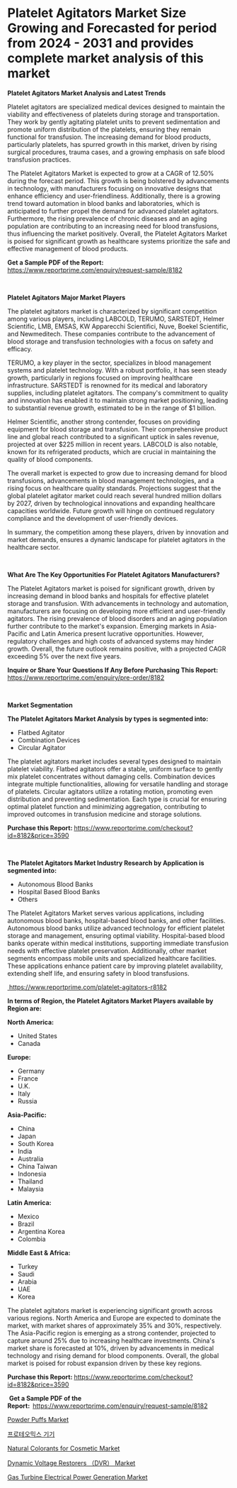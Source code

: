 <p><h1>Platelet Agitators Market Size Growing and Forecasted for period from 2024 - 2031 and provides complete market analysis of this market</h1></p><p><strong>Platelet Agitators Market Analysis and Latest Trends</strong></p>
<p><p>Platelet agitators are specialized medical devices designed to maintain the viability and effectiveness of platelets during storage and transportation. They work by gently agitating platelet units to prevent sedimentation and promote uniform distribution of the platelets, ensuring they remain functional for transfusion. The increasing demand for blood products, particularly platelets, has spurred growth in this market, driven by rising surgical procedures, trauma cases, and a growing emphasis on safe blood transfusion practices.</p><p>The Platelet Agitators Market is expected to grow at a CAGR of 12.50% during the forecast period. This growth is being bolstered by advancements in technology, with manufacturers focusing on innovative designs that enhance efficiency and user-friendliness. Additionally, there is a growing trend toward automation in blood banks and laboratories, which is anticipated to further propel the demand for advanced platelet agitators. Furthermore, the rising prevalence of chronic diseases and an aging population are contributing to an increasing need for blood transfusions, thus influencing the market positively. Overall, the Platelet Agitators Market is poised for significant growth as healthcare systems prioritize the safe and effective management of blood products.</p></p>
<p><strong>Get a Sample PDF of the Report:&nbsp;</strong> <a href="https://www.reportprime.com/enquiry/request-sample/8182">https://www.reportprime.com/enquiry/request-sample/8182</a></p>
<p>&nbsp;</p>
<p><strong>Platelet Agitators Major Market Players</strong></p>
<p><p>The platelet agitators market is characterized by significant competition among various players, including LABCOLD, TERUMO, SARSTEDT, Helmer Scientific, LMB, EMSAS, KW Apparecchi Scientifici, Nuve, Boekel Scientific, and Newmeditech. These companies contribute to the advancement of blood storage and transfusion technologies with a focus on safety and efficacy.</p><p>TERUMO, a key player in the sector, specializes in blood management systems and platelet technology. With a robust portfolio, it has seen steady growth, particularly in regions focused on improving healthcare infrastructure. SARSTEDT is renowned for its medical and laboratory supplies, including platelet agitators. The company's commitment to quality and innovation has enabled it to maintain strong market positioning, leading to substantial revenue growth, estimated to be in the range of $1 billion.</p><p>Helmer Scientific, another strong contender, focuses on providing equipment for blood storage and transfusion. Their comprehensive product line and global reach contributed to a significant uptick in sales revenue, projected at over $225 million in recent years. LABCOLD is also notable, known for its refrigerated products, which are crucial in maintaining the quality of blood components.</p><p>The overall market is expected to grow due to increasing demand for blood transfusions, advancements in blood management technologies, and a rising focus on healthcare quality standards. Projections suggest that the global platelet agitator market could reach several hundred million dollars by 2027, driven by technological innovations and expanding healthcare capacities worldwide. Future growth will hinge on continued regulatory compliance and the development of user-friendly devices. </p><p>In summary, the competition among these players, driven by innovation and market demands, ensures a dynamic landscape for platelet agitators in the healthcare sector.</p></p>
<p>&nbsp;</p>
<p><strong>What Are The Key Opportunities For Platelet Agitators Manufacturers?</strong></p>
<p><p>The Platelet Agitators market is poised for significant growth, driven by increasing demand in blood banks and hospitals for effective platelet storage and transfusion. With advancements in technology and automation, manufacturers are focusing on developing more efficient and user-friendly agitators. The rising prevalence of blood disorders and an aging population further contribute to the market's expansion. Emerging markets in Asia-Pacific and Latin America present lucrative opportunities. However, regulatory challenges and high costs of advanced systems may hinder growth. Overall, the future outlook remains positive, with a projected CAGR exceeding 5% over the next five years.</p></p>
<p><strong>Inquire or Share Your Questions If Any Before Purchasing This Report:</strong> <a href="https://www.reportprime.com/enquiry/pre-order/8182">https://www.reportprime.com/enquiry/pre-order/8182</a></p>
<p>&nbsp;</p>
<p><strong>Market Segmentation</strong></p>
<p><strong>The Platelet Agitators Market Analysis by types is segmented into:</strong></p>
<p><ul><li>Flatbed Agitator</li><li>Combination Devices</li><li>Circular Agitator</li></ul></p>
<p><p>The platelet agitators market includes several types designed to maintain platelet viability. Flatbed agitators offer a stable, uniform surface to gently mix platelet concentrates without damaging cells. Combination devices integrate multiple functionalities, allowing for versatile handling and storage of platelets. Circular agitators utilize a rotating motion, promoting even distribution and preventing sedimentation. Each type is crucial for ensuring optimal platelet function and minimizing aggregation, contributing to improved outcomes in transfusion medicine and storage solutions.</p></p>
<p><strong>Purchase this Report:&nbsp;</strong><a href="https://www.reportprime.com/checkout?id=8182&price=3590">https://www.reportprime.com/checkout?id=8182&price=3590</a></p>
<p>&nbsp;</p>
<p><strong>The Platelet Agitators Market Industry Research by Application is segmented into:</strong></p>
<p><ul><li>Autonomous Blood Banks</li><li>Hospital Based Blood Banks</li><li>Others</li></ul></p>
<p><p>The Platelet Agitators Market serves various applications, including autonomous blood banks, hospital-based blood banks, and other facilities. Autonomous blood banks utilize advanced technology for efficient platelet storage and management, ensuring optimal viability. Hospital-based blood banks operate within medical institutions, supporting immediate transfusion needs with effective platelet preservation. Additionally, other market segments encompass mobile units and specialized healthcare facilities. These applications enhance patient care by improving platelet availability, extending shelf life, and ensuring safety in blood transfusions.</p></p>
<p><a href="https://www.reportprime.com/platelet-agitators-r8182">&nbsp;https://www.reportprime.com/platelet-agitators-r8182</a></p>
<p><strong>In terms of Region, the Platelet Agitators Market Players available by Region are:</strong></p>
<p>
    <p> <strong> North America: </strong>
        <ul>
            <li>United States</li>
            <li>Canada</li>
        </ul>
        </p> 
    <p> <strong> Europe: </strong>
        <ul>
            <li>Germany</li>
            <li>France</li>
            <li>U.K.</li>
            <li>Italy</li>
            <li>Russia</li>
        </ul>
        </p> 
    <p> <strong> Asia-Pacific: </strong>
        <ul>
            <li>China</li>
            <li>Japan</li>
            <li>South Korea</li>
            <li>India</li>
            <li>Australia</li>
            <li>China Taiwan</li>
            <li>Indonesia</li>
            <li>Thailand</li>
            <li>Malaysia</li>
        </ul>
        </p> 
    <p> <strong> Latin America: </strong>
        <ul>
            <li>Mexico</li>
            <li>Brazil</li>
            <li>Argentina Korea</li>
            <li>Colombia</li>
        </ul>
        </p> 
    <p> <strong> Middle East & Africa: </strong>
        <ul>
            <li>Turkey</li>
            <li>Saudi</li>
            <li>Arabia</li>
            <li>UAE</li>
            <li>Korea</li>
        </ul>
    </p>
    </p>
<p><p>The platelet agitators market is experiencing significant growth across various regions. North America and Europe are expected to dominate the market, with market shares of approximately 35% and 30%, respectively. The Asia-Pacific region is emerging as a strong contender, projected to capture around 25% due to increasing healthcare investments. China's market share is forecasted at 10%, driven by advancements in medical technology and rising demand for blood components. Overall, the global market is poised for robust expansion driven by these key regions.</p></p>
<p><strong>Purchase this Report: </strong><a href="https://www.reportprime.com/checkout?id=8182&price=3590">https://www.reportprime.com/checkout?id=8182&price=3590</a></p>
<p>&nbsp;<strong>Get a Sample PDF of the Report:&nbsp;&nbsp;</strong><a href="https://www.reportprime.com/enquiry/request-sample/8182">https://www.reportprime.com/enquiry/request-sample/8182</a></p>
<p><strong></strong></p>
<p><p><a href="https://www.linkedin.com/pulse/powder-puffs-market-emerging-trends-future-prospects-period-ckrwe?trackingId=w57Y5aHrT1SBy6Vf9hTh6g%3D%3D">Powder Puffs Market</a></p><p><a href="https://medium.com/@walid_yasin/proteomics-instrument-market-%EC%9D%98-%EA%B8%80%EB%A1%9C%EB%B2%8C-%EC%8B%9C%EC%9E%A5-%EA%B0%9C%EC%9A%94%EB%8A%94-%EC%A0%84-%EC%84%B8%EA%B3%84-%EB%B0%8F-%EC%A3%BC%EC%9A%94-%EC%8B%9C%EC%9E%A5%EC%9D%98-%EC%82%B0%EC%97%85%EC%97%90-%EC%98%81%ED%96%A5%EC%9D%84-%EB%AF%B8%EC%B9%98%EB%8A%94-%EC%A3%BC%EC%9A%94-%ED%8A%B8%EB%A0%8C%EB%93%9C%EC%97%90-%EB%8C%80%ED%95%9C-%EB%8F%85%ED%8A%B9%ED%95%9C-%EA%B4%80%EC%A0%90%EC%9D%84-%EC%A0%9C%EA%B3%B5%ED%95%A9%EB%8B%88%EB%8B%A4-9af9acf89728">프로테오믹스 기기</a></p><p><a href="https://medium.com/@graceturner587/charting-the-future-comprehensive-analysis-of-the-global-natural-colorants-for-cosmetic-market-213ad331c9a8">Natural Colorants for Cosmetic Market</a></p><p><a href="https://issuu.com/reportprime-2/docs/dynamic-voltage-restorers-dvr-marke_9628327b54a852">Dynamic Voltage Restorers （DVR） Market</a></p><p><a href="https://issuu.com/reportprime-2/docs/gas-turbine-electrical-power-genera_7f1474e87706f6">Gas Turbine Electrical Power Generation Market</a></p></p>